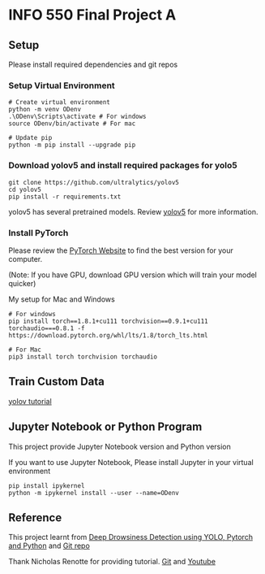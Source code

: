 # INFO 550 Final Project A

## Setup
Please install required dependencies and git repos

### Setup Virtual Environment
```
# Create virtual environment
python -m venv ODenv
.\ODenv\Scripts\activate # For windows
source ODenv/bin/activate # For mac

# Update pip
python -m pip install --upgrade pip
```

### Download yolov5 and install required packages for yolo5
```
git clone https://github.com/ultralytics/yolov5
cd yolov5
pip install -r requirements.txt
```
yolov5 has several pretrained models. Review [yolov5](https://github.com/ultralytics/yolov5) for more information.

### Install PyTorch
Please review the [PyTorch Website](https://pytorch.org/) to find the best version for your computer. 

(Note: If you have GPU, download GPU version which will train your model quicker)

My setup for Mac and Windows
```
# For windows
pip install torch==1.8.1+cu111 torchvision==0.9.1+cu111 torchaudio===0.8.1 -f https://download.pytorch.org/whl/lts/1.8/torch_lts.html

# For Mac
pip3 install torch torchvision torchaudio
```

## Train Custom Data 
[yolov tutorial](https://github.com/ultralytics/yolov5/wiki/Train-Custom-Data)


## Jupyter Notebook or Python Program
This project provide Jupyter Notebook version and Python version

If you want to use Jupyter Notebook, Please install Jupyter in your virtual environment
```
pip install ipykernel
python -m ipykernel install --user --name=ODenv
```


## Reference
This project learnt from [Deep Drowsiness Detection using YOLO, Pytorch and Python](https://www.youtube.com/watch?v=tFNJGim3FXw) and [Git repo](https://github.com/nicknochnack/YOLO-Drowsiness-Detection)

Thank Nicholas Renotte for providing tutorial. [Git](https://github.com/nicknochnack) and [Youtube](https://www.youtube.com/channel/UCHXa4OpASJEwrHrLeIzw7Yg)
